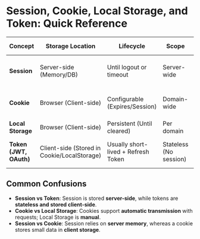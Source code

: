 # Session, Cookie, Local Storage, and Token: Quick Reference

| Concept          | Storage Location        | Lifecycle                            | Scope           | Security Considerations                                |
|------------------|-------------------------|--------------------------------------|-----------------|--------------------------------------------------------|
| **Session**      | Server-side (Memory/DB) | Until logout or timeout              | Server-wide     | Secure, but requires session management               |
| **Cookie**       | Browser (Client-side)   | Configurable (Expires/Session)       | Domain-wide     | Can be stolen (XSS), should use `HttpOnly` & `Secure` flags |
| **Local Storage**| Browser (Client-side)   | Persistent (Until cleared)           | Per domain      | Vulnerable to XSS attacks                             |
| **Token (JWT, OAuth)** | Client-side (Stored in Cookie/LocalStorage) | Usually short-lived + Refresh Token | Stateless (No session) | Should be encrypted, signed, and refreshed            |

## Common Confusions
- **Session vs Token**: Session is stored **server-side**, while tokens are **stateless and stored client-side**.
- **Cookie vs Local Storage**: Cookies support **automatic transmission** with requests; Local Storage is **manual**.
- **Session vs Cookie**: Session relies on **server memory**, whereas a cookie stores small data in **client storage**.